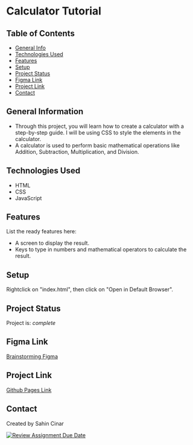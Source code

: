 # Calculator Tutorial

## Table of Contents

-   [General Info](#general-information)
-   [Technologies Used](#technologies-used)
-   [Features](#features)
-   [Setup](#setup)
-   [Project Status](#project-status)
-   [Figma Link](#figma-link)
-   [Project Link](#project-link)
-   [Contact](#contact)

## General Information

-   Through this project, you will learn how to create a calculator with a step-by-step guide. I will be using CSS to style the elements in the calculator.
-   A calculator is used to perform basic mathematical operations like Addition, Subtraction, Multiplication, and Division.

## Technologies Used

-   HTML
-   CSS
-   JavaScript

## Features

List the ready features here:

-   A screen to display the result.
-   Keys to type in numbers and mathematical operators to calculate the result.

## Setup

Rightclick on "index.html", then click on "Open in Default Browser".

## Project Status

Project is: _complete_

## Figma Link

[Brainstorming Figma](https://www.figma.com/file/4ZVrezNLf9liU9cXMkY2FL/Untitled?node-id=0%3A1&t=r1LKJacYygHgeb86-1)

## Project Link

[Github Pages Link](https://sahincinar.github.io/calculator/index.html)

## Contact

Created by Sahin Cinar

[![Review Assignment Due Date](https://classroom.github.com/assets/deadline-readme-button-24ddc0f5d75046c5622901739e7c5dd533143b0c8e959d652212380cedb1ea36.svg)](https://classroom.github.com/a/XiFIQTfY)
